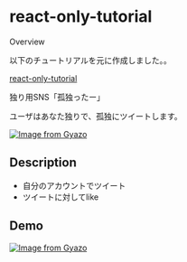 react-only-tutorial
====

Overview

以下のチュートリアルを元に作成しました。。

[react-only-tutorial](https://sbfl.net/blog/2019/02/20/react-only-tutorial/)

独り用SNS「孤独ったー」

ユーザはあなた独りで、孤独にツイートします。

[![Image from Gyazo](https://i.gyazo.com/018ba8dbeacc337dde2e757a8454ec3a.png)](https://gyazo.com/018ba8dbeacc337dde2e757a8454ec3a)

## Description

- 自分のアカウントでツイート
- ツイートに対してlike

## Demo

[![Image from Gyazo](https://i.gyazo.com/0e752c65bf6828d04dcd4122ce658969.gif)](https://gyazo.com/0e752c65bf6828d04dcd4122ce658969)
